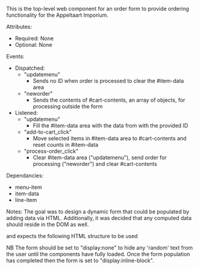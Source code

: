 This is the top-level web component for an order form to provide ordering functionality for the Appeltaart Imporium.

Attributes:
- Required: None
- Optional: None

Events:
- Dispatched:
    - "updatemenu"
        - Sends no ID when order is processed to clear the #item-data area
    - "neworder"
        - Sends the contents of #cart-contents, an array of objects, for processing outside the form
- Listened: 
    - "updatemenu"
        - Fill the #item-data area with the data from <item-data> with the provided ID
    - "add-to-cart_click"
        - Move selected items in #item-data area to #cart-contents and reset counts in #item-data
    - "process-order_click"
        - Clear #item-data area ("updatemenu"), send order for processing ("neworder") and clear #cart-contents

Dependancies: 
- menu-item
- item-data
- line-item

Notes:
The goal was to design a dynamic form that could be populated by adding data via HTML.
Additionally, it was decided that any computed data should reside in the DOM as well.

and expects the following HTML structure to be used

<order-form style="display: none;">
    <form-config>
        <span id="paramName">paramValue</span>
    </form-config>
    <item-data id="productName1">
        <item-title>Product Name</item-title>
        <img class="icon" file="imageFilename">
    </item-data>
    ...
    <item-data id="productNameN">
        ...
    </item-data>
</order-form>

NB The form should be set to "display:none" to hide any 'random' text from the user until the components have fully loaded.
Once the form population has completed then the form is set to "display:inline-block".
